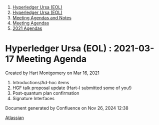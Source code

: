 1. [Hyperledger Ursa (EOL)](index.html)
2. [Hyperledger Ursa (EOL)](19595269.html)
3. [Meeting Agendas and Notes](Meeting-Agendas-and-Notes_19603313.html)
4. [Meeting Agendas](Meeting-Agendas_19603319.html)
5. [2021 Agendas](2021-Agendas_19612025.html)

# Hyperledger Ursa (EOL) : 2021-03-17 Meeting Agenda

Created by Hart Montgomery on Mar 16, 2021

1. Introductions/Ad-hoc items
2. HGF talk proposal update (Hart–I submitted some of you!)
3. Post-quantum plan confirmation
4. Signature Interfaces

Document generated by Confluence on Nov 26, 2024 12:38

[Atlassian](http://www.atlassian.com/)
